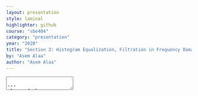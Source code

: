 ```yaml
---
layout: presentation
style: laminal
highlighter: github
course: "sbe404"
category: "presentation"
year: "2020"
title: "Section 3: Histogram Equalization, Filtration in Frequency Domain, and Hough Transform"
by: "Asem Alaa"
author: "Asem Alaa"
---
```



<textarea id="source">

---
class: left, top
## Histogram Processing: Equalization

* Intensity image (3 bits): [0-7]
* Image size = 64x64 = 4096

### Step 1: Compute the discrete PDF (histogram)

--
.center[<img style="width:40%" src="../images/histexample.png"> <img style="width:40%" src="../images/pdfexample.png">]

---
class: left, top

## Histogram Processing: Equalization (cont'd)

### Step 2: Compute the discrete CDF (cumulative histogram)

| `i` | accumulative | accumulative x 7 | rounded |
|--|--|--|--|
| `s0` | 0.19 | 1.33 | 1 |
| `s1` | 0.44 | 3.08 | 3 |
| `s2` | 0.65 | 4.55 | 5 |
| `s3` | 0.81 | 5.67 | 6 |
| `s4` | 0.89 | 6.23 | 6 |
| `s5` | 0.95 | 6.65 | 7 |
| `s6` | 0.98 | 6.86 | 7 |
| `s7` | 1.00 | 7.00 | 7 |

---
class: left, top
## Histogram Processing: Equalization (cont'd)

### Step 2: Compute the discrete CDF (cumulative histogram)

.center[<img style="width:40%" src="../../images/pdfexample.png"> ===> <img style="width:40%" src="../../images/cdfexample.png">]


---
class: left, top
## Histogram Processing: Equalization (cont'd)

### Step 3: Use the previous table to map the pixels values

--
.center[<img style="width:40%" src="../../images/equalizedexample.png"> ]


---
class: left, top
## Histogram Processing: Matching

* Intensity image (3 bits): [0-7]
* Image size = 64x64 = 4096
--
* Obtain an image with an **arbitrary distribution** instead of a uniform distribution
--
* Target distribution

.center[<img style="width:40%" src="../../images/targetpdf.png"> ]

---
class: left, top
## Histogram Processing: Matching (cont'd)

### Step 1: Obtain the scaled histogram equalized values (previous example)

* `s0` = 1   `s1` = 3   `s2` = 5   `s3` = 6
* `s4` = 7   `s5` = 7   `s6` = 7   `s7` = 7

---
class: left, top
## Histogram Processing: Matching (cont'd)

### Step 2: compute the discrete CDF of the target distribution

| `i` |  accumulative x 7 | rounded |
|--|--|--|
| `z0` | 0.00 | 0 |
| `z1` | 0.00 | 0 |
| `z2` | 0.00 | 0 |
| `z3` | 1.05 | 1 |
| `z4` | 2.45 | 2 |
| `z5` | 4.55 | 5 |
| `z6` | 5.95 | 6 |
| `z7` | 7.00 | 7 |


---
class: left, top
## Histogram Processing: Matching

### Step 2: compute the discrete CDF of the target distribution

.center[<img style="width:40%" src="../../images/targetpdf.png"> ===> <img style="width:40%" src="../../images/targetcdf.png">]

---
class: left, top
## Histogram Processing: Matching

### Step 3: use the previous table to map the pixels values

--
.center[<img style="width:40%" src="../../images/matchedexample.png"> ]

</textarea>
